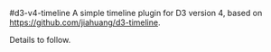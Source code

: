 #d3-v4-timeline
A simple timeline plugin for D3 version 4, based on https://github.com/jiahuang/d3-timeline.

Details to follow.